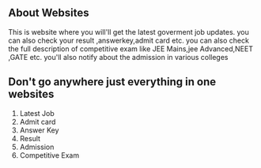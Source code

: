 ## About Websites ##
This is website where you will'll get the latest goverment job updates. you can also check your result ,answerkey,admit card etc.
you can also check the full description of competitive exam like JEE Mains,jee Advanced,NEET ,GATE etc.
you'll also notify about the admission in various colleges


## Don't go anywhere just everything in one websites ##

1. Latest Job
2. Admit card
3. Answer Key
4. Result
5. Admission
6. Competitive Exam